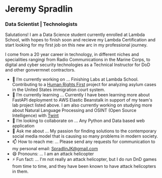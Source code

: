 # Jeremy Spradlin 

### Data Scientist | Technologists

Salutations!  I am a Data Science student currently enrolled at Lambda School, with hopes to finish soon and recieve my Lambda Certification and start looking for my first job on this new arc in my professional journey.  

I come from a 20 year career in technology, in different niches and specialities rangingi from Radio Communications in the Marine Corps, to digital and cyber security technologies as a Technical Instructor for DoD and other gonvermnet contractors.

- 🔭 I’m currently working on ...  Finishing Labs at Lambda School.  Contributing to a [Human Rights First](https://github.com/JeremySpradlin/Lambda-School-Labs-human-rights-first-asylum-ds-a) project for analyzing asylum cases in the United States immigration court system.
- 🌱 I’m currently learning ... Currently I have been learning more about FastAPI deployment to AWS Elastic Beanstalk in support of my team's lab project listed above.  I am also currently working on studying more about Natural Language Processing and OSINT (Open Source Intelligence) with [Twint](https://github.com/twintproject/twint)
- 👯 I’m looking to collaborate on ...  Any Python and Data based web application
- 💬 Ask me about ... My passion for finding solutions to the contemporary social media model that is causing so many problems in modern society.
- 📫 How to reach me: ...  Please send any requests for communication to my personal email: SpradlinJK@gmail.com
- 😄 Pronouns: ...  I am an attack helicopter
- ⚡ Fun fact: ...  I'm not really an attack helicopter, but I do run DnD games from time to time, and they have been known to have attack helicopters in them.

